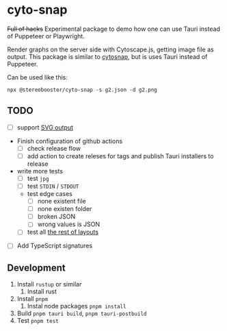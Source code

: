 # cyto-snap

~~Full of hacks~~ Experimental package to demo how one can use Tauri instead of Puppeteer or Playwright.

Render graphs on the server side with Cytoscape.js, getting image file as output. This package is similar to [cytosnap](https://github.com/cytoscape/cytosnap), but is uses Tauri instead of Puppeteer.

Can be used like this:

```
npx @stereobooster/cyto-snap -s g2.json -d g2.png
```

## TODO

- [ ] support [SVG output](https://github.com/kinimesi/cytoscape-svg)
- Finish configuration of github actions
  - [ ] check release flow
  - [ ] add action to create releses for tags and publish Tauri installers to release
- write more tests
  - [ ] test `jpg`
  - [ ] test `STDIN` / `STDOUT`
  - test edge cases
    - [ ] none existent file
    - [ ] none existen folder
    - [ ] broken JSON
    - [ ] wrong values is JSON
  - [ ] test all [the rest of layouts](https://js.cytoscape.org/#extensions/layout-extensions) 
- [ ] Add TypeScript signatures

## Development

1. Install `rustup` or similar
   1. Install rust
2. Install `pnpm`
   1. Instal node packages `pnpm install`
3. Build `pnpm tauri build`, `pnpm tauri-postbuild`
4. Test `pnpm test`
